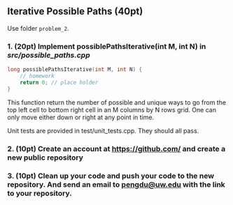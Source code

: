## Iterative Possible Paths (40pt)

Use folder ```problem_2```.

### 1. (20pt) Implement possiblePathsIterative(int M, int N) in ***src/possible_paths.cpp***
```c++
long possiblePathsIterative(int M, int N) {
    // homework
    return 0; // place holder
}
```

This function return the number of possible and unique ways to go from the top left cell to bottom right cell in an M columns by N rows grid. One can only move either down or right at any point in time.

Unit tests are provided in test/unit_tests.cpp. They should all pass. 

### 2. (10pt) Create an account at https://github.com/ and create a new **public** repository

### 3. (10pt) Clean up your code and push your code to the new repository. And send an email to pengdu@uw.edu with the link to your repository.



